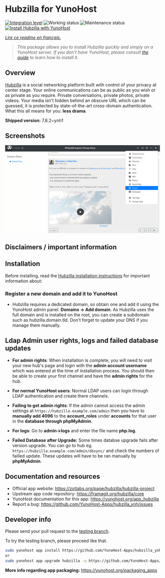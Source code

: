 <!--
N.B.: This README was automatically generated by https://github.com/YunoHost/apps/tree/master/tools/README-generator
It shall NOT be edited by hand.
-->

# Hubzilla for YunoHost

[![Integration level](https://dash.yunohost.org/integration/hubzilla.svg)](https://dash.yunohost.org/appci/app/hubzilla) ![Working status](https://ci-apps.yunohost.org/ci/badges/hubzilla.status.svg) ![Maintenance status](https://ci-apps.yunohost.org/ci/badges/hubzilla.maintain.svg)  
[![Install Hubzilla with YunoHost](https://install-app.yunohost.org/install-with-yunohost.svg)](https://install-app.yunohost.org/?app=hubzilla)

*[Lire ce readme en français.](./README_fr.md)*

> *This package allows you to install Hubzilla quickly and simply on a YunoHost server.
If you don't have YunoHost, please consult [the guide](https://yunohost.org/#/install) to learn how to install it.*

## Overview

[Hubzilla](https://hub.libranet.de/directory?f=&global=1&pubforums=1) is a social networking platform built with control of your privacy at center stage. Your online communications can be as public as you wish or as private as you require. Private conversations, private photos, private videos. Your media isn't hidden behind an obscure URL which can be guessed, it is protected by state-of-the-art cross-domain authentication. What this all means for you: **less drama**.


**Shipped version:** 7.8.2~ynh1

## Screenshots

![Screenshot of Hubzilla](./doc/screenshots/hubzilla-1.png)

## Disclaimers / important information

## Installation
Before installing, read the [Hubzilla installation instructions](https://framagit.org/hubzilla/core/blob/master/install/INSTALL.txt) for important information about:

### Register a new domain and add it to YunoHost
- Hubzilla requires a dedicated domain, so obtain one and add it using the YunoHost admin panel. **Domains -> Add domain**. As Hubzilla uses the full domain and is installed on the root, you can create a subdomain such as hubzilla.domain.tld. Don't forget to update your DNS if you manage them manually.

## Ldap Admin user rights, logs and failed database updates

- **For admin rights**: When installation is complete, you will need to visit your new hub's page and login with the **admin account username** which was entered at the time of installation process. You should then be able to create your first channel and have the **admin rights** for the hub.

- **For normal YunoHost users**: Normal LDAP users can login through LDAP authentication and create there channels.

- **Failing to get admin rights**: If the admin cannot access the admin settings at `https://hubzilla.example.com/admin` then you have to **manually add 4096** to the **account_roles** under **accounts** for that user in the **database through phpMyAdmin**.

- **For logs**: Go to **admin->logs** and enter the file name **php.log**.

- **Failed Database after Upgrade:** Some times databse upgrade fails after version upgrade. You can go to hub eg. `https://hubzilla.example.com/admin/dbsync/` and check the numbers of failled update. These updates will have to be ran manually by **phpMyAdmin**.

## Documentation and resources

* Official app website: <https://zotlabs.org/page/hubzilla/hubzilla-project>
* Upstream app code repository: <https://framagit.org/hubzilla/core>
* YunoHost documentation for this app: <https://yunohost.org/app_hubzilla>
* Report a bug: <https://github.com/YunoHost-Apps/hubzilla_ynh/issues>

## Developer info

Please send your pull request to the [testing branch](https://github.com/YunoHost-Apps/hubzilla_ynh/tree/testing).

To try the testing branch, please proceed like that.

``` bash
sudo yunohost app install https://github.com/YunoHost-Apps/hubzilla_ynh/tree/testing --debug
or
sudo yunohost app upgrade hubzilla -u https://github.com/YunoHost-Apps/hubzilla_ynh/tree/testing --debug
```

**More info regarding app packaging:** <https://yunohost.org/packaging_apps>
